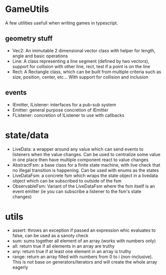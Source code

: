 # GameUtils

A few utilities usefull when writing games in typescript.

## geometry stuff 
  - Vec2: An immutable 2 dimensional vector class with helper for length, angle and basic operations
  - Line: A class representing a line segment (defined by two vectors), support for collision with other line, rect, test if a point is on the line
  - Rect: A Rectangle class, which can be built from multiple criteria such as size, position, center, etc... With support for collision and inclusion

## events
  - IEmitter, IListener: interfaces for a pub-sub system
  - Emitter: general purpose concretion of IEmitter
  - FListener: concretion of IListener to use with callbacks

# state/data
  - LiveData: a wrapper around any value which can send events to listeners when the value changes. Can be used to centralize some value in one place then have multiple component react to value changes
  - AbstractFsm: a base class for a finite state machine, with live check that no illegal transition is happening. Can be used with enums as the states
  - LiveDataFsm: a concrete fsm which wraps the state object in a livedata object which can be subscribed to outside of the fsm
  - ObservableFsm: Variant of the LiveDataFsm where the fsm itself is an event emitter (ie you can subscribe a listener to the fsm's state changes)

# utils
  - assert: throws an exception if passed an expression whic evaluates to false, can be used as a sanoty check
  - sum: sums together all element of an array (works with numbers only)
  - all: return true if all elements in an array are truthy
  - any: return true if at least one element in an array is truthy
  - range: return an array filled with numbers from 0 to i (non-inclusive). This is not base on generators/iterators and will create the whole array eagerly